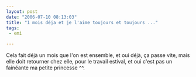 ```yaml
---
layout: post
date: "2006-07-10 08:13:03"
title: "1 mois déja et je l'aime toujours et toujours ..."
tags:
 - emi

---
```


Cela fait déjà un mois que l'on est ensemble, et oui déjà, ça passe vite, mais elle doit retourner chez elle, pour le travail estival, et oui c'est pas un fainéante ma petite princesse ^^.
